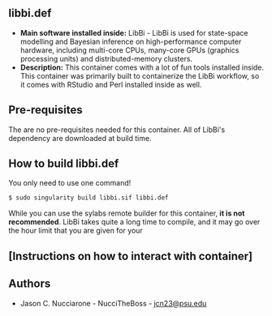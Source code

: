 ## libbi.def

* **Main software installed inside:** LibBi - LibBi is used for state-space modelling and Bayesian inference on high-performance computer hardware, including multi-core CPUs, many-core GPUs (graphics processing units) and distributed-memory clusters.
* **Description:** This container comes with a lot of fun tools installed inside. This container was primarily built to containerize the LibBi workflow, so it comes with RStudio and Perl installed inside as well.

## Pre-requisites

The are no pre-requisites needed for this container. All of LibBi's dependency are downloaded at build time.

## How to build libbi.def

You only need to use one command!

```bash
$ sudo singularity build libbi.sif libbi.def
```

While you can use the sylabs remote builder for this container, **it is not recommended**. LibBi takes quite a long time to compile, and it may go over the hour limit that you are given for your

## [Instructions on how to interact with container]

## Authors

* Jason C. Nucciarone - NucciTheBoss - jcn23@psu.edu
